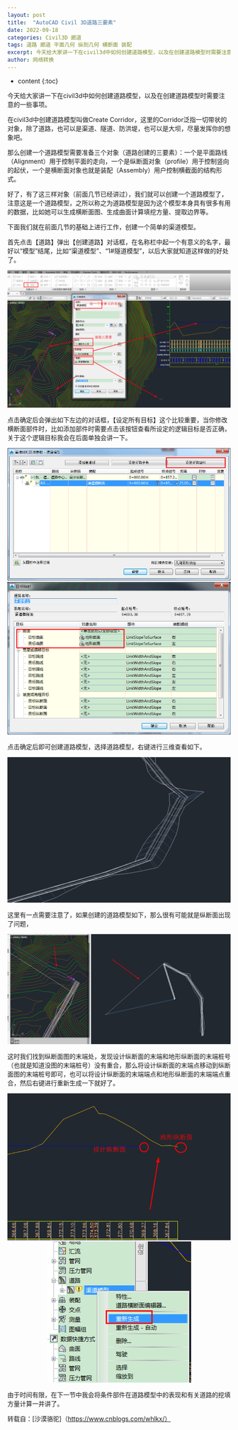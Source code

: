 ```yaml
---
layout: post
title:  "AutoCAD Civil 3D道路三要素"
date: 2022-09-18
categories: Civil3D 廊道
tags: 道路 廊道 平面几何 纵剖几何 横断面 装配
excerpt: 今天给大家讲一下在civil3d中如何创建道路模型，以及在创建道路模型时需要注意的一些事项。在civil3d中创建道路模型叫做Create Corridor，这里的Corridor泛指一切带状的对象，除了道路，也可以是渠道、隧道、防洪堤，也可以是大坝，尽量发挥你的想象吧。
author: 网络转换
---
```

* content
{:toc}

今天给大家讲一下在civil3d中如何创建道路模型，以及在创建道路模型时需要注意的一些事项。

在civil3d中创建道路模型叫做Create Corridor，这里的Corridor泛指一切带状的对象，除了道路，也可以是渠道、隧道、防洪堤，也可以是大坝，尽量发挥你的想象吧。

那么创建一个道路模型需要准备三个对象（道路创建的三要素）：一个是平面路线（Alignment）用于控制平面的走向，一个是纵断面对象（profile）用于控制竖向的起伏，一个是横断面对象也就是装配（Assembly）用户控制横截面的结构形式。

好了，有了这三样对象（前面几节已经讲过），我们就可以创建一个道路模型了，注意这是一个道路模型，之所以称之为道路模型是因为这个模型本身具有很多有用的数据，比如她可以生成横断面图、生成曲面计算填挖方量、提取边界等。

下面我们就在前面几节的基础上进行工作，创建一个简单的渠道模型。

首先点击【道路】弹出【创建道路】对话框，在名称栏中起一个有意义的名字，最好以“模型”结尾，比如“渠道模型”、“1#隧道模型”，以后大家就知道这样做的好处了。

<div style="text-align:center;"><img src="/img/2022/2022-09-18-10-02-53.png"></div>

点击确定后会弹出如下左边的对话框，【设定所有目标】这个比较重要，当你修改横断面部件时，比如添加部件时需要点击该按钮查看所设定的逻辑目标是否正确，关于这个逻辑目标我会在后面单独会讲一下。 

<div style="text-align:center;"><img src="/img/2022/2022-09-18-10-03-00.png"></div>

<div style="text-align:center;"><img src="/img/2022/2022-09-18-10-03-06.png"></div>

点击确定后即可创建道路模型，选择道路模型，右键进行三维查看如下。 

<div style="text-align:center;"><img src="/img/2022/2022-09-18-10-03-13.png"></div>

这里有一点需要注意了，如果创建的道路模型如下，那么很有可能就是纵断面出现了问题，

<div style="text-align:center;"><img src="/img/2022/2022-09-18-10-03-19.png"></div>

这时我们找到纵断面图的末端处，发现设计纵断面的末端和地形纵断面的末端桩号（也就是知道没图的末端桩号）没有重合，那么将设计纵断面的末端点移动到纵断面图的末端桩号即可，也可以将设计纵断面的末端端点和地形纵断面的末端端点重合，然后右键进行重新生成一下就好了。 

<div style="text-align:center;"><img src="/img/2022/2022-09-18-10-03-27.png"></div>

<div style="text-align:center;"><img src="/img/2022/2022-09-18-10-03-36.png"></div>

由于时间有限，在下一节中我会将条件部件在道路模型中的表现和有关道路的挖填方量计算一并讲了。

转载自：[沙漠骆驼]（https://www.cnblogs.com/whlkx/）